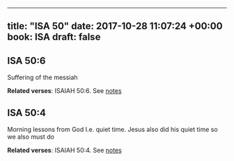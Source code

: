 
---
title: "ISA 50"
date: 2017-10-28 11:07:24 +00:00
book: ISA
draft: false
---

## ISA 50:6

Suffering of the messiah

**Related verses**: ISAIAH 50:6. See [notes](https://my.bible.com/notes/2755933250471584731)


## ISA 50:4

Morning lessons from God I.e. quiet time. Jesus also did his quiet time so we also must do

**Related verses**: ISAIAH 50:4. See [notes](https://my.bible.com/notes/2755925952835609480)

